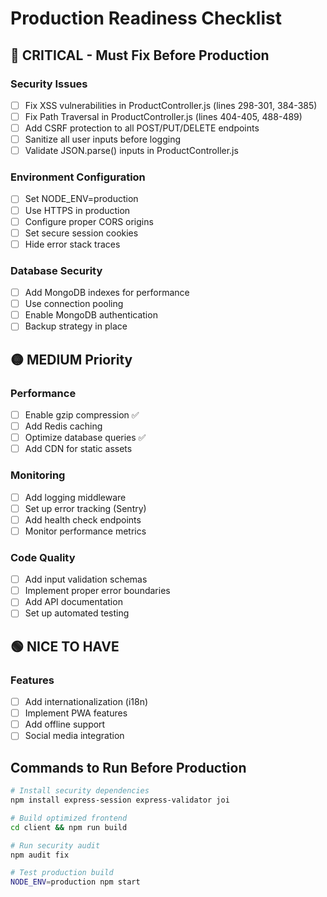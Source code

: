 # Production Readiness Checklist

## 🔴 CRITICAL - Must Fix Before Production

### Security Issues
- [ ] Fix XSS vulnerabilities in ProductController.js (lines 298-301, 384-385)
- [ ] Fix Path Traversal in ProductController.js (lines 404-405, 488-489)
- [ ] Add CSRF protection to all POST/PUT/DELETE endpoints
- [ ] Sanitize all user inputs before logging
- [ ] Validate JSON.parse() inputs in ProductController.js

### Environment Configuration
- [ ] Set NODE_ENV=production
- [ ] Use HTTPS in production
- [ ] Configure proper CORS origins
- [ ] Set secure session cookies
- [ ] Hide error stack traces

### Database Security
- [ ] Add MongoDB indexes for performance
- [ ] Use connection pooling
- [ ] Enable MongoDB authentication
- [ ] Backup strategy in place

## 🟡 MEDIUM Priority

### Performance
- [ ] Enable gzip compression ✅
- [ ] Add Redis caching
- [ ] Optimize database queries ✅
- [ ] Add CDN for static assets

### Monitoring
- [ ] Add logging middleware
- [ ] Set up error tracking (Sentry)
- [ ] Add health check endpoints
- [ ] Monitor performance metrics

### Code Quality
- [ ] Add input validation schemas
- [ ] Implement proper error boundaries
- [ ] Add API documentation
- [ ] Set up automated testing

## 🟢 NICE TO HAVE

### Features
- [ ] Add internationalization (i18n)
- [ ] Implement PWA features
- [ ] Add offline support
- [ ] Social media integration

## Commands to Run Before Production

```bash
# Install security dependencies
npm install express-session express-validator joi

# Build optimized frontend
cd client && npm run build

# Run security audit
npm audit fix

# Test production build
NODE_ENV=production npm start
```